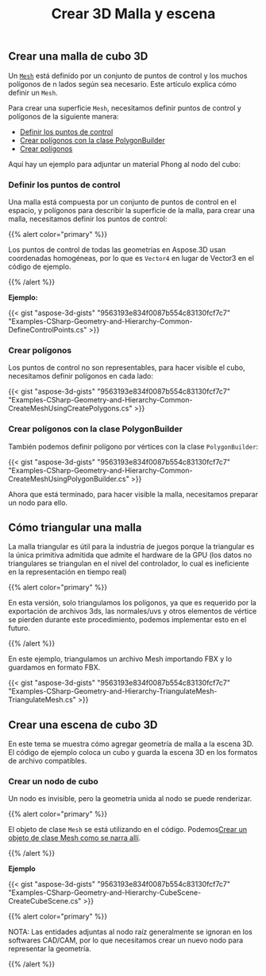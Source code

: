﻿---
title: Crear 3D Malla y escena
type: docs
weight: 10
url: /es/net/create-3d-mesh-and-scene/
description: Una malla se define por un conjunto de puntos de control y los muchos polígonos de n lados según sea necesario. Este artículo explica cómo definir una malla.
---
## **Crear una malla de cubo 3D**
Un [`Mesh`](https://reference.aspose.com/3d/net/aspose.threed.entities/mesh) está definido por un conjunto de puntos de control y los muchos polígonos de n lados según sea necesario. Este artículo explica cómo definir un `Mesh`.

Para crear una superficie `Mesh`, necesitamos definir puntos de control y polígonos de la siguiente manera:

- [Definir los puntos de control](/3d/es/net/create-3d-mesh-and-scene/)
- [Crear polígonos con la clase PolygonBuilder](/3d/es/net/create-3d-mesh-and-scene/)
- [Crear polígonos](/3d/es/net/create-3d-mesh-and-scene/)

Aquí hay un ejemplo para adjuntar un material Phong al nodo del cubo:
### **Definir los puntos de control**
Una malla está compuesta por un conjunto de puntos de control en el espacio, y polígonos para describir la superficie de la malla, para crear una malla, necesitamos definir los puntos de control:

{{% alert color="primary" %}}

Los puntos de control de todas las geometrías en Aspose.3D usan coordenadas homogéneas, por lo que es `Vector4` en lugar de Vector3 en el código de ejemplo.

{{% /alert %}}

**Ejemplo:**

{{< gist "aspose-3d-gists" "9563193e834f0087b554c83130fcf7c7" "Examples-CSharp-Geometry-and-Hierarchy-Common-DefineControlPoints.cs" >}}


### **Crear polígonos**
Los puntos de control no son representables, para hacer visible el cubo, necesitamos definir polígonos en cada lado:

{{< gist "aspose-3d-gists" "9563193e834f0087b554c83130fcf7c7" "Examples-CSharp-Geometry-and-Hierarchy-Common-CreateMeshUsingCreatePolygons.cs" >}}


### **Crear polígonos con la clase PolygonBuilder**
También podemos definir polígono por vértices con la clase `PolygonBuilder`:

{{< gist "aspose-3d-gists" "9563193e834f0087b554c83130fcf7c7" "Examples-CSharp-Geometry-and-Hierarchy-Common-CreateMeshUsingPolygonBuilder.cs" >}}

Ahora que está terminado, para hacer visible la malla, necesitamos preparar un nodo para ello.
## **Cómo triangular una malla**
La malla triangular es útil para la industria de juegos porque la triangular es la única primitiva admitida que admite el hardware de la GPU (los datos no triangulares se triangulan en el nivel del controlador, lo cual es ineficiente en la representación en tiempo real)

{{% alert color="primary" %}}

En esta versión, solo triangulamos los polígonos, ya que es requerido por la exportación de archivos 3ds, las normales/uvs y otros elementos de vértice se pierden durante este procedimiento, podemos implementar esto en el futuro.

{{% /alert %}}

En este ejemplo, triangulamos un archivo Mesh importando FBX y lo guardamos en formato FBX.

{{< gist "aspose-3d-gists" "9563193e834f0087b554c83130fcf7c7" "Examples-CSharp-Geometry-and-Hierarchy-TriangulateMesh-TriangulateMesh.cs" >}}
## **Crear una escena de cubo 3D**
En este tema se muestra cómo agregar geometría de malla a la escena 3D. El código de ejemplo coloca un cubo y guarda la escena 3D en los formatos de archivo compatibles.
### **Crear un nodo de cubo**
Un nodo es invisible, pero la geometría unida al nodo se puede renderizar.

{{% alert color="primary" %}}

El objeto de clase `Mesh` se está utilizando en el código. Podemos[Crear un objeto de clase Mesh como se narra allí](https://docs.aspose.com/3d/net/create-3d-mesh-and-scene/#create-a-3d-cube-mesh).

{{% /alert %}}

**Ejemplo**

{{< gist "aspose-3d-gists" "9563193e834f0087b554c83130fcf7c7" "Examples-CSharp-Geometry-and-Hierarchy-CubeScene-CreateCubeScene.cs" >}}

{{% alert color="primary" %}}

NOTA: Las entidades adjuntas al nodo raíz generalmente se ignoran en los softwares CAD/CAM, por lo que necesitamos crear un nuevo nodo para representar la geometría.

{{% /alert %}}

